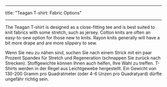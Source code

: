 - - -
title: "Teagan T-shirt: Fabric Options"
- - -

The Teagan T-shirt is designed as a close-fitting tee and is best suited to knit fabrics with some stretch, such as jersey. Cotton knits are often an easy-to-sew option for those new to knits. Rayon knits generally will have a bit more drape and are more slippery to sew.

<Tip>
Wenn Sie neu zu nähen sind, suchen Sie nach einem Strick mit ein paar Prozent Spandex für Stretch und Regeneration (schnappen Sie zurück nach Strecken). Stoffgewichte können Ihnen auch helfen, Ihre Wahl zu treffen. T-Shirts werden in der Regel aus Leichtgewebe hergestellt. Ein Gewicht von 130-200 Gramm pro Quadratmeter (oder 4-6 Unzen pro Quadratyard) dürfte ungefähr richtig sein.
</Tip>

